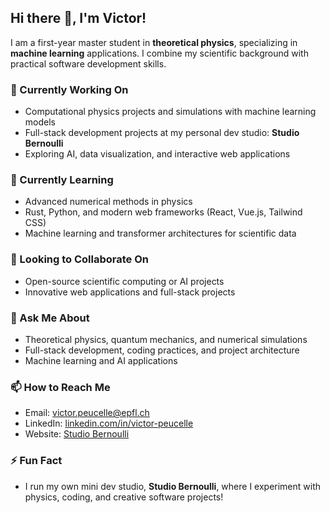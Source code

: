 ## Hi there 👋, I'm Victor!

I am a first-year master student in **theoretical physics**, specializing in **machine learning** applications. I combine my scientific background with practical software development skills.  

### 🔭 Currently Working On
- Computational physics projects and simulations with machine learning models  
- Full-stack development projects at my personal dev studio: **Studio Bernoulli**  
- Exploring AI, data visualization, and interactive web applications  

### 🌱 Currently Learning
- Advanced numerical methods in physics  
- Rust, Python, and modern web frameworks (React, Vue.js, Tailwind CSS)  
- Machine learning and transformer architectures for scientific data  

### 👯 Looking to Collaborate On
- Open-source scientific computing or AI projects  
- Innovative web applications and full-stack projects  

### 💬 Ask Me About
- Theoretical physics, quantum mechanics, and numerical simulations  
- Full-stack development, coding practices, and project architecture  
- Machine learning and AI applications  

### 📫 How to Reach Me
- Email: victor.peucelle@epfl.ch  
- LinkedIn: [linkedin.com/in/victor-peucelle](https://www.linkedin.com/in/victor-peucelle-521910275/)
- Website: [Studio Bernoulli](https://victor-pcll.github.io/Studio-Bernoulli/)

### ⚡ Fun Fact
- I run my own mini dev studio, **Studio Bernoulli**, where I experiment with physics, coding, and creative software projects!
